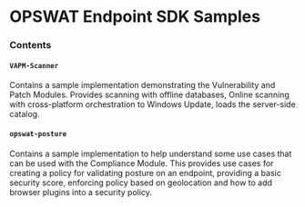 # OPSWAT Endpoint SDK Samples


### Contents

#### `VAPM-Scanner`
Contains a sample implementation demonstrating the Vulnerability and Patch Modules.  Provides scanning with offline databases, Online scanning with cross-platform orchestration to Windows Update, loads the server-side catalog.

#### `opswat-posture`
Contains a sample implementation to help understand some use cases that can be used with the Compliance Module.  This provides use cases for creating a policy for validating posture on an endpoint, providing a basic security score, enforcing policy based on geolocation and how to add browser plugins into a security policy.